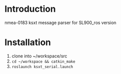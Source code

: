 # Introduction

nmea-0183 ksxt message parser for SL900_ros version

# Installation

1. clone into ~/workspace/src 
2. `cd ~/workspace && catkin_make`
3. `roslaunch ksxt_serial.launch`

